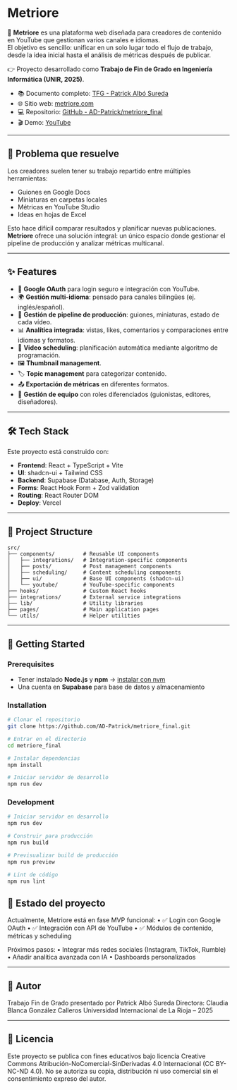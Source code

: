 # Metriore

🎥 **Metriore** es una plataforma web diseñada para creadores de contenido en YouTube que gestionan varios canales e idiomas.  
El objetivo es sencillo: unificar en un solo lugar todo el flujo de trabajo, desde la idea inicial hasta el análisis de métricas después de publicar.

👉 Proyecto desarrollado como **Trabajo de Fin de Grado en Ingeniería Informática (UNIR, 2025)**.

- 📚 Documento completo: [TFG - Patrick Albó Sureda](./TFG_Final_Patrick_Albo_Sureda.pdf)  
- 🌐 Sitio web: [metriore.com](https://metriore.com)  
- 💻 Repositorio: [GitHub - AD-Patrick/metriore_final](https://github.com/AD-Patrick/metriore_final)
- 🎬 Demo: [YouTube](https://youtu.be/xyG6ZvKocNo)

---

## 🚩 Problema que resuelve
Los creadores suelen tener su trabajo repartido entre múltiples herramientas:
- Guiones en Google Docs  
- Miniaturas en carpetas locales  
- Métricas en YouTube Studio  
- Ideas en hojas de Excel  

Esto hace difícil comparar resultados y planificar nuevas publicaciones.  
**Metriore** ofrece una solución integral: un único espacio donde gestionar el pipeline de producción y analizar métricas multicanal.

---

## ✨ Features
- 🔑 **Google OAuth** para login seguro e integración con YouTube.  
- 🌍 **Gestión multi-idioma**: pensado para canales bilingües (ej. inglés/español).  
- 📝 **Gestión de pipeline de producción**: guiones, miniaturas, estado de cada vídeo.  
- 📊 **Analítica integrada**: vistas, likes, comentarios y comparaciones entre idiomas y formatos.  
- 📅 **Video scheduling**: planificación automática mediante algoritmo de programación.  
- 🖼️ **Thumbnail management**.  
- 🏷️ **Topic management** para categorizar contenido.  
- 📤 **Exportación de métricas** en diferentes formatos.  
- 👥 **Gestión de equipo** con roles diferenciados (guionistas, editores, diseñadores).  

---

## 🛠️ Tech Stack
Este proyecto está construido con:

- **Frontend**: React + TypeScript + Vite  
- **UI**: shadcn-ui + Tailwind CSS  
- **Backend**: Supabase (Database, Auth, Storage)   
- **Forms**: React Hook Form + Zod validation  
- **Routing**: React Router DOM  
- **Deploy**: Vercel  

---

## 📂 Project Structure
```plaintext
src/
├── components/         # Reusable UI components
│   ├── integrations/   # Integration-specific components
│   ├── posts/          # Post management components
│   ├── scheduling/     # Content scheduling components
│   ├── ui/             # Base UI components (shadcn-ui)
│   └── youtube/        # YouTube-specific components
├── hooks/              # Custom React hooks
├── integrations/       # External service integrations
├── lib/                # Utility libraries
├── pages/              # Main application pages
└── utils/              # Helper utilities
```
---

## 🚀 Getting Started

### Prerequisites
- Tener instalado **Node.js** y **npm** → [instalar con nvm](https://github.com/nvm-sh/nvm#installing-and-updating)  
- Una cuenta en **Supabase** para base de datos y almacenamiento  

### Installation

```sh
# Clonar el repositorio
git clone https://github.com/AD-Patrick/metriore_final.git

# Entrar en el directorio
cd metriore_final

# Instalar dependencias
npm install

# Iniciar servidor de desarrollo
npm run dev
```

### Development


```sh
# Iniciar servidor en desarrollo
npm run dev

# Construir para producción
npm run build

# Previsualizar build de producción
npm run preview

# Lint de código
npm run lint
```


## 📌 Estado del proyecto

Actualmente, Metriore está en fase MVP funcional:
	•	✅ Login con Google OAuth
	•	✅ Integración con API de YouTube
	•	✅ Módulos de contenido, métricas y scheduling

Próximos pasos:
	•	Integrar más redes sociales (Instagram, TikTok, Rumble)
	•	Añadir analítica avanzada con IA
	•	Dashboards personalizados

---

## 👤 Autor

Trabajo Fin de Grado presentado por Patrick Albó Sureda
Directora: Claudia Blanca González Calleros
Universidad Internacional de La Rioja – 2025

---

## 📜 Licencia

Este proyecto se publica con fines educativos bajo licencia Creative Commons Atribución-NoComercial-SinDerivadas 4.0 Internacional (CC BY-NC-ND 4.0). No se autoriza su copia, distribución ni uso comercial sin el consentimiento expreso del autor.
